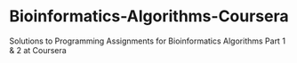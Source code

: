 # Bioinformatics-Algorithms-Coursera
Solutions to Programming Assignments for Bioinformatics Algorithms Part 1 &amp; 2 at Coursera
